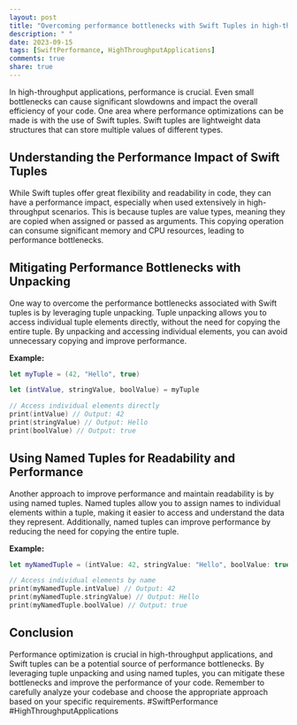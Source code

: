 ```yaml
---
layout: post
title: "Overcoming performance bottlenecks with Swift Tuples in high-throughput applications."
description: " "
date: 2023-09-15
tags: [SwiftPerformance, HighThroughputApplications]
comments: true
share: true
---
```


In high-throughput applications, performance is crucial. Even small bottlenecks can cause significant slowdowns and impact the overall efficiency of your code. One area where performance optimizations can be made is with the use of Swift tuples. Swift tuples are lightweight data structures that can store multiple values of different types.

## Understanding the Performance Impact of Swift Tuples

While Swift tuples offer great flexibility and readability in code, they can have a performance impact, especially when used extensively in high-throughput scenarios. This is because tuples are value types, meaning they are copied when assigned or passed as arguments. This copying operation can consume significant memory and CPU resources, leading to performance bottlenecks.

## Mitigating Performance Bottlenecks with Unpacking

One way to overcome the performance bottlenecks associated with Swift tuples is by leveraging tuple unpacking. Tuple unpacking allows you to access individual tuple elements directly, without the need for copying the entire tuple. By unpacking and accessing individual elements, you can avoid unnecessary copying and improve performance.

**Example:**

```swift
let myTuple = (42, "Hello", true)

let (intValue, stringValue, boolValue) = myTuple

// Access individual elements directly
print(intValue) // Output: 42
print(stringValue) // Output: Hello
print(boolValue) // Output: true
```

## Using Named Tuples for Readability and Performance

Another approach to improve performance and maintain readability is by using named tuples. Named tuples allow you to assign names to individual elements within a tuple, making it easier to access and understand the data they represent. Additionally, named tuples can improve performance by reducing the need for copying the entire tuple.

**Example:**

```swift
let myNamedTuple = (intValue: 42, stringValue: "Hello", boolValue: true)

// Access individual elements by name
print(myNamedTuple.intValue) // Output: 42
print(myNamedTuple.stringValue) // Output: Hello
print(myNamedTuple.boolValue) // Output: true
```

## Conclusion

Performance optimization is crucial in high-throughput applications, and Swift tuples can be a potential source of performance bottlenecks. By leveraging tuple unpacking and using named tuples, you can mitigate these bottlenecks and improve the performance of your code. Remember to carefully analyze your codebase and choose the appropriate approach based on your specific requirements. #SwiftPerformance #HighThroughputApplications